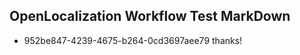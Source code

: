 ## OpenLocalization Workflow Test MarkDown
* 952be847-4239-4675-b264-0cd3697aee79 thanks!

<!--HONumber=Jul16_HO4-->


